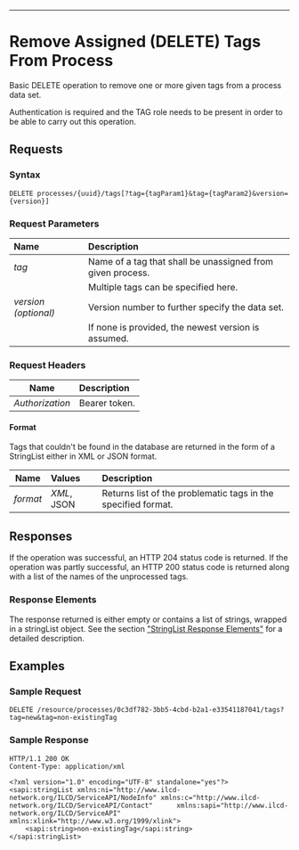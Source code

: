 ---

Remove Assigned (DELETE) Tags From Process
=============

Basic DELETE operation to remove one or more given tags from a process data set.

Authentication is required and the TAG role needs to be present in order to be
able to carry out this operation.
 

Requests
--------

### Syntax

    DELETE processes/{uuid}/tags[?tag={tagParam1}&tag={tagParam2}&version={version}]


### Request Parameters

| Name           | Description                                                |
| :------------- | :--------------------------------------------------------- |
| *tag*          | Name of a tag that shall be unassigned from given process. |
|                | Multiple tags can be specified here.                       |
| *version (optional)* | Version number to further specify the data set.      |
|                | If none is provided, the newest version is assumed.        |

### Request Headers

| Name            | Description                                               |
| :------------:  | :-------------------------------------------------------- |
| *Authorization* | Bearer token.                                             |

#### Format

Tags that couldn't be found in the database are returned in the form of a StringList either
in XML or JSON format.

| Name             |Values       | Description                                 |
| :------------:   |:----------  | :-----------------------------------------  |
| *format*         | *XML*, JSON | Returns list of the problematic tags in the specified format. |

Responses
---------

If the operation was successful, an HTTP 204 status code is returned.
If the operation was partly successful, an HTTP 200 status code is returned along with a list of
the names of the unprocessed tags.

### Response Elements

The response returned is either empty or contains a list of strings, wrapped in a stringList
object.
See the section
["StringList Response Elements"](./Service_API_Response_StringList.md)
for a detailed description.

Examples
--------

### Sample Request

    DELETE /resource/processes/0c3df782-3bb5-4cbd-b2a1-e33541187041/tags?tag=new&tag=non-existingTag

### Sample Response

    HTTP/1.1 200 OK
    Content-Type: application/xml

	<?xml version="1.0" encoding="UTF-8" standalone="yes"?>
	<sapi:stringList xmlns:ni="http://www.ilcd-network.org/ILCD/ServiceAPI/NodeInfo" xmlns:c="http://www.ilcd-network.org/ILCD/ServiceAPI/Contact" 		xmlns:sapi="http://www.ilcd-network.org/ILCD/ServiceAPI" xmlns:xlink="http://www.w3.org/1999/xlink">
    	<sapi:string>non-existingTag</sapi:string>
	</sapi:stringList>
